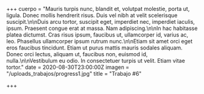 +++
cuerpo = "Mauris turpis nunc, blandit et, volutpat molestie, porta ut, ligula. Donec mollis hendrerit risus. Duis vel nibh at velit scelerisque suscipit.\n\nDuis arcu tortor, suscipit eget, imperdiet nec, imperdiet iaculis, ipsum. Praesent congue erat at massa. Nam adipiscing.\n\nIn hac habitasse platea dictumst. Cras risus ipsum, faucibus ut, ullamcorper id, varius ac, leo. Phasellus ullamcorper ipsum rutrum nunc.\n\nEtiam sit amet orci eget eros faucibus tincidunt. Etiam ut purus mattis mauris sodales aliquam. Donec orci lectus, aliquam ut, faucibus non, euismod id, nulla.\n\nVestibulum eu odio. In consectetuer turpis ut velit. Etiam vitae tortor."
date = 2020-08-30T23:00:00Z
imagen = "/uploads_trabajos/progress1.jpg"
title = "Trabajo #6"

+++
